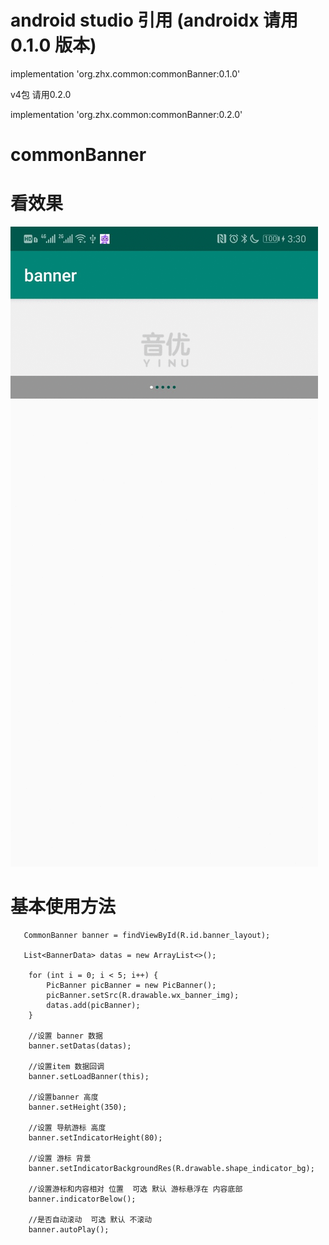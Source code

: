 # android  studio 引用 (androidx 请用0.1.0 版本)

 implementation 'org.zhx.common:commonBanner:0.1.0'

 v4包 请用0.2.0

 implementation 'org.zhx.common:commonBanner:0.2.0'

# commonBanner
# 看效果
![效果图]( http://github.com/zhoulinxue/commonBanner/blob/master/screenshots/1577691131174.gif )

# 基本使用方法

       CommonBanner banner = findViewById(R.id.banner_layout);
       
       List<BannerData> datas = new ArrayList<>();
        
        for (int i = 0; i < 5; i++) {
            PicBanner picBanner = new PicBanner();
            picBanner.setSrc(R.drawable.wx_banner_img);
            datas.add(picBanner);
        }
        
        //设置 banner 数据
        banner.setDatas(datas);
        
        //设置item 数据回调
        banner.setLoadBanner(this);
        
        //设置banner 高度
        banner.setHeight(350);
        
        //设置 导航游标 高度
        banner.setIndicatorHeight(80);
        
        //设置 游标 背景
        banner.setIndicatorBackgroundRes(R.drawable.shape_indicator_bg);
        
        //设置游标和内容相对 位置  可选 默认 游标悬浮在 内容底部
        banner.indicatorBelow();
        
        //是否自动滚动  可选 默认 不滚动
        banner.autoPlay();

